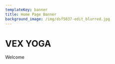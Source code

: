```yaml
---
templateKey: banner
title: Home Page Banner
background_image: /img/dsf5037-edit_blurred.jpg
---
```

# VEX YOGA

Welcome
